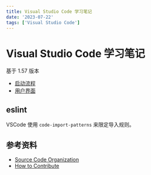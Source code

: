 ```yaml
---
title: Visual Studio Code 学习笔记
date: '2023-07-22'
tags: ['Visual Studio Code']
---
```


# Visual Studio Code 学习笔记

基于 1.57 版本

- [启动流程](./launch)
- [用户界面](./user-interface.md)

## eslint

VSCode 使用 `code-import-patterns` 来限定导入规则。

## 参考资料

- [Source Code Organization](https://github.com/microsoft/vscode/wiki/Source-Code-Organization)
- [How to Contribute](https://github.com/microsoft/vscode/wiki/How-to-Contribute)
